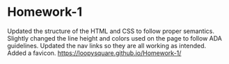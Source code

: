 # Homework-1
Updated the structure of the HTML and CSS to follow proper semantics.
Slightly changed the line height and colors used on the page to follow ADA guidelines.
Updated the nav links so they are all working as intended.
Added a favicon.
https://loopysquare.github.io/Homework-1/
